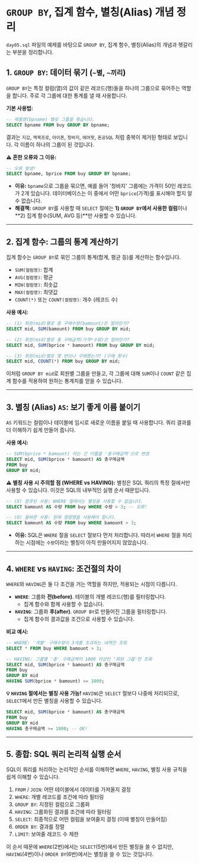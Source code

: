 # `GROUP BY`, 집계 함수, 별칭(Alias) 개념 정리

`day05.sql` 파일의 예제를 바탕으로 `GROUP BY`, 집계 함수, 별칭(Alias)의 개념과 헷갈리는 부분을 정리합니다.

## 1. `GROUP BY`: 데이터 묶기 (`~별`, `~끼리`)

`GROUP BY`는 특정 컬럼(열)의 값이 같은 레코드(행)들을 하나의 그룹으로 묶어주는 역할을 합니다. 주로 각 그룹에 대한 통계를 낼 때 사용합니다.

**기본 사용법:**
```sql
-- 제품명(bpname) 별로 그룹을 묶습니다.
SELECT bpname FROM buy GROUP BY bpname;
```
결과는 `지갑`, `맥북프로`, `아이폰`, `청바지`, `에어팟`, `혼공SQL` 처럼 중복이 제거된 형태로 보입니다. 각 이름이 하나의 그룹이 된 것입니다.

**⚠️ 흔한 오류와 그 이유:**
```sql
-- 오류 발생!
SELECT bpname, bprice FROM buy GROUP BY bpname;
```
*   **이유:** `bpname`으로 그룹을 묶으면, 예를 들어 '청바지' 그룹에는 가격이 50인 레코드가 2개 있습니다. 데이터베이스는 이 중에서 어떤 `bprice`(가격)를 표시해야 할지 알 수 없습니다.
*   **해결책:** `GROUP BY`를 사용할 때 `SELECT` 절에는 **1) `GROUP BY`에서 사용한 컬럼**이나 **2) 집계 함수(SUM, AVG 등)**만 사용할 수 있습니다.

---

## 2. 집계 함수: 그룹의 통계 계산하기

집계 함수는 `GROUP BY`로 묶인 그룹의 통계(합계, 평균 등)를 계산하는 함수입니다.

*   `SUM(컬럼명)`: 합계
*   `AVG(컬럼명)`: 평균
*   `MIN(컬럼명)`: 최솟값
*   `MAX(컬럼명)`: 최댓값
*   `COUNT(*)` 또는 `COUNT(컬럼명)`: 개수 (레코드 수)

**사용 예시:**
```sql
-- (1) 회원(mid)별로 총 구매수량(bamount)은 얼마인가?
SELECT mid, SUM(bamount) FROM buy GROUP BY mid;

-- (2) 회원(mid)별로 총 구매금액(가격*수량)은 얼마인가?
SELECT mid, SUM(bprice * bamount) FROM buy GROUP BY mid;

-- (3) 회원(mid)별로 몇 번이나 구매했는가? (구매 횟수)
SELECT mid, COUNT(*) FROM buy GROUP BY mid;
```
이처럼 `GROUP BY mid`로 회원별 그룹을 만들고, 각 그룹에 대해 `SUM`이나 `COUNT` 같은 집계 함수를 적용하여 원하는 통계치를 얻을 수 있습니다.

---

## 3. 별칭 (Alias) `AS`: 보기 좋게 이름 붙이기

`AS` 키워드는 컬럼이나 테이블에 임시로 새로운 이름을 붙일 때 사용합니다. 쿼리 결과를 더 이해하기 쉽게 만들어 줍니다.

**사용 예시:**
```sql
-- SUM(bprice * bamount) 라는 긴 이름을 '총구매금액'으로 변경
SELECT mid, SUM(bprice * bamount) AS 총구매금액
FROM buy
GROUP BY mid;
```

**⚠️ 별칭 사용 시 주의할 점 (WHERE vs HAVING):**
별칭은 SQL 쿼리의 특정 절에서만 사용할 수 있습니다. 이것은 SQL의 내부적인 실행 순서 때문입니다.

```sql
-- (X) 잘못된 사용: WHERE 절에서는 별칭을 사용할 수 없습니다.
SELECT bamount AS 수량 FROM buy WHERE 수량 > 3; -- 오류!

-- (O) 올바른 사용: 원래 컬럼명을 사용해야 합니다.
SELECT bamount AS 수량 FROM buy WHERE bamount > 3;
```
*   **이유:** SQL은 `WHERE` 절을 `SELECT` 절보다 먼저 처리합니다. 따라서 `WHERE` 절을 처리하는 시점에는 `수량`이라는 별칭이 아직 만들어지지 않았습니다.

---

## 4. `WHERE` vs `HAVING`: 조건절의 차이

`WHERE`와 `HAVING`은 둘 다 조건을 거는 역할을 하지만, 적용되는 시점이 다릅니다.

*   **`WHERE`**: 그룹화 **전(before)**. 테이블의 개별 레코드(행)를 필터링합니다.
    *   집계 함수와 함께 사용할 수 없습니다.
*   **`HAVING`**: 그룹화 **후(after)**. `GROUP BY`로 만들어진 그룹을 필터링합니다.
    *   집계 함수의 결과값을 조건으로 사용할 수 있습니다.

**비교 예시:**
```sql
-- WHERE: '개별' 구매수량이 3개를 초과하는 내역만 조회
SELECT * FROM buy WHERE bamount > 3;

-- HAVING: 그룹별 '총' 구매금액이 1000 이상인 '회원 그룹'만 조회
SELECT mid, SUM(bprice * bamount) AS 총구매금액
FROM buy
GROUP BY mid
HAVING SUM(bprice * bamount) >= 1000;
```

**💡 `HAVING` 절에서는 별칭 사용 가능!**
`HAVING`은 `SELECT` 절보다 나중에 처리되므로, `SELECT`에서 만든 별칭을 사용할 수 있습니다.
```sql
SELECT mid, SUM(bprice * bamount) AS 총구매금액
FROM buy
GROUP BY mid
HAVING 총구매금액 >= 1000; -- OK!
```

---

## 5. 종합: SQL 쿼리 논리적 실행 순서

SQL이 쿼리를 처리하는 논리적인 순서를 이해하면 `WHERE`, `HAVING`, 별칭 사용 규칙을 쉽게 이해할 수 있습니다.

1.  `FROM` / `JOIN`: 어떤 테이블에서 데이터를 가져올지 결정
2.  `WHERE`: 개별 레코드를 조건에 따라 필터링
3.  `GROUP BY`: 지정된 컬럼으로 그룹화
4.  `HAVING`: 그룹화된 결과를 조건에 따라 필터링
5.  `SELECT`: 최종적으로 어떤 컬럼을 보여줄지 결정 (이때 별칭이 만들어짐)
6.  `ORDER BY`: 결과를 정렬
7.  `LIMIT`: 보여줄 레코드 수 제한

이 순서 때문에 `WHERE`(2번)에서는 `SELECT`(5번)에서 만든 별칭을 쓸 수 없지만, `HAVING`(4번)이나 `ORDER BY`(6번)에서는 별칭을 쓸 수 있는 것입니다.
